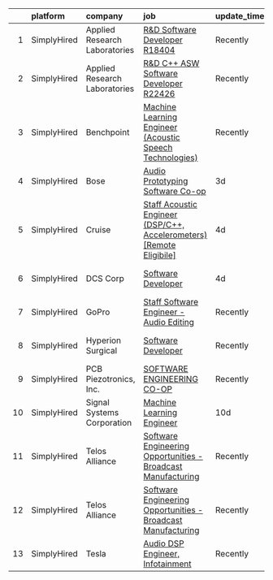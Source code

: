 

|    | platform    | company                       | job                                                                                                                                                                                 | update_time   | location                 |
|---:|:------------|:------------------------------|:------------------------------------------------------------------------------------------------------------------------------------------------------------------------------------|:--------------|:-------------------------|
|  1 | SimplyHired | Applied Research Laboratories | [R&D Software Developer R18404](https://www.simplyhired.com/job/18r7JogS7Izy3oa7djyZB6ATgUGFV2dHxoydMg9x-T6MT0wh4XWtww?q=acoustic+developer)                                        | Recently      | Austin, TX               |
|  2 | SimplyHired | Applied Research Laboratories | [R&D C++ ASW Software Developer R22426](https://www.simplyhired.com/job/sFarKSjj0fAB4otiPGk02YOjR4nB0ikgACR3Lcy7ciU23hJwDm4kBQ?q=acoustic+developer)                                | Recently      | Austin, TX               |
|  3 | SimplyHired | Benchpoint                    | [Machine Learning Engineer (Acoustic Speech Technologies)](https://www.simplyhired.com/job/WN2les8glfJ7AlLtOUbvi8kKBo-Wq94FBAFbTFPVVkA9OBBnxZF2pQ?q=acoustic+developer)             | Recently      | Remote                   |
|  4 | SimplyHired | Bose                          | [Audio Prototyping Software Co-op](https://www.simplyhired.com/job/AHG5UrBq8XpgJs_NBZadNB7Y382k75nszq9brZHSrDm_LIpzXlMURg?q=acoustic+developer)                                     | 3d            | Framingham, MA           |
|  5 | SimplyHired | Cruise                        | [Staff Acoustic Engineer (DSP/C++, Accelerometers) [Remote Eligibile]](https://www.simplyhired.com/job/AFTn31mLR982QzXKs_ThUKr1cDUvnbYokEsj5M7EFL2G4i_JNhXYgQ?q=acoustic+developer) | 4d            | San Francisco, CA        |
|  6 | SimplyHired | DCS Corp                      | [Software Developer](https://www.simplyhired.com/job/tSQm2_z60QeLVa8tWogq37MHISGcYjJwOQ7krL78Dfz-oRUsVsLR7Q?q=acoustic+developer)                                                   | 4d            | Wright-Patterson AFB, OH |
|  7 | SimplyHired | GoPro                         | [Staff Software Engineer - Audio Editing](https://www.simplyhired.com/job/HFyr0zIVOwiowDnjdzit-QfwrSCAVkCStxv5Vo4MuddUlvfhTf7OPg?q=acoustic+developer)                              | Recently      | San Mateo, CA            |
|  8 | SimplyHired | Hyperion Surgical             | [Software Developer](https://www.simplyhired.com/job/ZxcBbNsT54hhoym3-7jpW78n1Z9V2IpJdxhSNOFfJYbwf5_Sh9kXRw?q=acoustic+developer)                                                   | Recently      | Fort Lauderdale, FL      |
|  9 | SimplyHired | PCB Piezotronics, Inc.        | [SOFTWARE ENGINEERING CO-OP](https://www.simplyhired.com/job/l6Nph4iv8sCQAZoK6T0IR70nRUG5uZVP3gHFnSJ_rt0hLbBX_Z5Fsg?q=acoustic+developer)                                           | Recently      | Cincinnati, OH           |
| 10 | SimplyHired | Signal Systems Corporation    | [Machine Learning Engineer](https://www.simplyhired.com/job/ofBuuZjIfv-gpkueYeWrOC6u7jN5Gh66BRGGOS7ePV0SqYvPFOAnzQ?q=acoustic+developer)                                            | 10d           | Millersville, MD         |
| 11 | SimplyHired | Telos Alliance                | [Software Engineering Opportunities - Broadcast Manufacturing](https://www.simplyhired.com/job/K4b2hWkUTlT6ifRl_dFYqxKOFFp1WUYBtQPvaPrpdFHzo1RNN0fXZg?q=acoustic+developer)         | Recently      | Remote                   |
| 12 | SimplyHired | Telos Alliance                | [Software Engineering Opportunities - Broadcast Manufacturing](https://www.simplyhired.com/job/K4b2hWkUTlT6ifRl_dFYqxKOFFp1WUYBtQPvaPrpdFHzo1RNN0fXZg?q=acoustic+developer)         | Recently      | Remote                   |
| 13 | SimplyHired | Tesla                         | [Audio DSP Engineer, Infotainment](https://www.simplyhired.com/job/TCu5dfyQ5a2i0gok_RJeBsz7z7UEdN-bb8A7kWTNNXGdZ-z-ZTi9pQ?q=acoustic+developer)                                     | Recently      | Palo Alto, CA            |